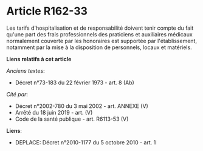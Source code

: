 # Article R162-33

Les tarifs d'hospitalisation et de responsabilité doivent tenir compte du fait qu'une part des frais professionnels des
praticiens et auxiliaires médicaux normalement couverte par les honoraires est supportée par l'établissement, notamment par
la mise à la disposition de personnels, locaux et matériels.

**Liens relatifs à cet article**

_Anciens textes_:

  - Décret n°73-183 du 22 février 1973 - art. 8 (Ab)

_Cité par_:

  - Décret n°2002-780 du 3 mai 2002 - art. ANNEXE (V)
  - Arrêté du 18 juin 2019 - art. (V)
  - Code de la santé publique - art. R6113-53 (V)

**Liens**:

  - DEPLACE: Décret n°2010-1177 du 5 octobre 2010 - art. 1
